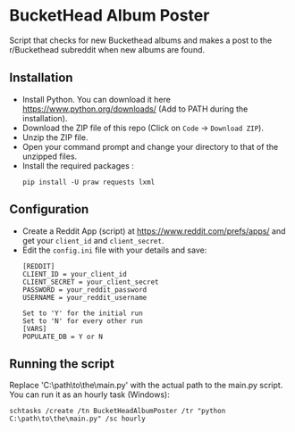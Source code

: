 # BucketHead Album Poster  
Script that checks for new Buckethead albums and makes a post to the r/Buckethead subreddit when new albums are found.

## Installation
- Install Python. You can download it here https://www.python.org/downloads/ (Add to PATH during the installation).  
- Download the ZIP file of this repo (Click on ```Code``` -> ```Download ZIP```).
- Unzip the ZIP file.
- Open your command prompt and change your directory to that of the unzipped files.  
- Install the required packages  :
  ```
  pip install -U praw requests lxml
  ```
## Configuration
- Create a Reddit App (script) at https://www.reddit.com/prefs/apps/ and get your ```client_id``` and ```client_secret```.  
- Edit the ```config.ini``` file with your details and save:
  ```
  [REDDIT]
  CLIENT_ID = your_client_id
  CLIENT_SECRET = your_client_secret
  PASSWORD = your_reddit_password
  USERNAME = your_reddit_username

  Set to 'Y' for the initial run
  Set to 'N' for every other run
  [VARS]
  POPULATE_DB = Y or N
  ```

## Running the script
Replace 'C:\path\to\the\main.py' with the actual path to the main.py script.  
You can run it as an hourly task (Windows):  
  ```
  schtasks /create /tn BucketHeadAlbumPoster /tr "python C:\path\to\the\main.py" /sc hourly
  ```

